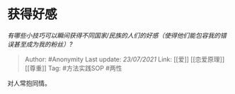 # 获得好感
*有哪些小技巧可以瞬间获得不同国家/民族的人们的好感（使得他们能包容我的错误甚至成为我的粉丝）?*

> Author: #Anonymity
> Last update: *23/07/2021* 
> Link: [[爱]] [[恋爱原理]] [[尊重]]
> Tag: #方法实践SOP  #两性 

 
对人常抱同情。



